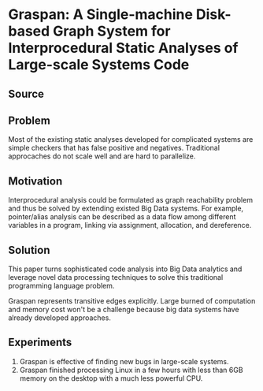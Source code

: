 # Graspan: A Single-machine Disk-based Graph System for Interprocedural Static Analyses of Large-scale Systems Code

## Source

## Problem

Most of the existing static analyses developed for complicated systems are simple checkers that has false positive and negatives. Traditional approcaches do not scale well and are hard to parallelize.

## Motivation

Interprocedural analysis could be formulated as graph reachability problem and thus be solved by extending existed Big Data systems. For example, pointer/alias analysis can be described as a data flow among different variables in a program, linking via assignment, allocation, and dereference.

## Solution

This paper turns sophisticated code analysis into Big Data analytics and leverage novel data processing techniques to solve this traditional programming language problem.

Graspan represents transitive edges explicitly. Large burned of computation and memory cost won't be a challenge because big data systems have already developed approaches.

## Experiments

1. Graspan is effective of finding new bugs in large-scale systems.
2. Graspan finished processing Linux in a few hours with less than 6GB memory on the desktop with a much less powerful CPU.